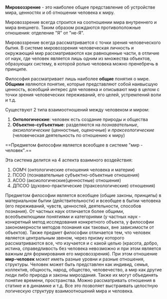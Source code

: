 **Мировоззрение**  - это наиболее общее представление об устройстве мира, ценностях и об отношении человека к миру.

Мировоззрение всегда строится на соотношении мира внутреннего и мира внешнего. Таким образом рождаются противоположные отношения: отделение "Я" от "не-Я".

Мировоззрение всегда рассматривается с точки зрения человеческого бытия. В системе мировоззрения человеческая личность и окружающий мир рассматриваются как равноценные части, в отличие от наук, где человек является лишь одним из множества объектов, образующих систему, в которой ролью человека можно пренебречь в принципе. 

Философия рассматривает лишь наиболее **общие** понятия о мире.
**Общими** являются понятие, которые представляют собой наивысшую ценность, всеобщий интерес для человека и описывают мир в целом с точки зрения человеческих переживаний, его целей, устремлений воли и т.д.

Существуют 2 типа взаимоотношений между человеком и миром:
1. **Онтологические**: человек есть создание природы и общества
2. **Объектно-субъектные**: разделяются на *познавательные*, *аксиологические* (ценностные, оценочные) и *праксеологические* (человеческая деятельность по отношению к миру)

==Предметом философии является всеобщее в системе "мир - человек".==

Эта система делится на 4 аспекта взаимного воздействия:
1. ООМЧ (онтологические отношения человека и материи)
2. ПСОО (познавательные субъектно-объектные отношения)
3. АСОО (аксиологические(ценностные) отношения)
4. ДПСОО (духовно-практические (праксеологические) отношения)

Предметом философии является всеобщее (общие законы, принципы) в материальном бытии (действительности) и всеобщее в бытии человека (его переживаний, чувств, ценностей, деятельности, способов познания). От частных наук отличается более общими, всеобъемлющими понятиями и категориями (у частных наук - конкретный метод исследования конкретного объекта, у философии закономерности методов познания как таковых, вне зависимости от объектов). Также предмет философии отличается тем, что человек является центральным звеном, через призму которого рассматриваются все, что изучается и с какой целью (красота, добро, истина, справедливость без человека невозможно и при этом является важным для формирования его мировоззрения).
При этом отношение **мир-человек** может иметь разные уровни и разные отношения, структуры. Человек может быть представлен как индивид, семья, коллектив, общность, народ, общество, человечество, а мир как другие люди либо природа и законы мироздания. Также их могут объединять понятие времени, пространства. Можно рассматривать отношения в статике и в динамике и т.д. 
Все это позволяет выстраивать целостную логическую структуру взаимоотношений мира и человека.